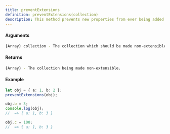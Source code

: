 ```yaml
---
title: preventExtensions
definition: preventExtensions(collection)
description: This method prevents new properties from ever being added to an object/array
---
```



#### Arguments


```bash
{Array} collection - The collection which should be made non-extensible.
```

#### Returns

```bash
{Array} - The collection being made non-extensible.
```

#### Example

```ts
let obj = { a: 1, b: 2 };
preventExtensions(obj);

obj.b = 3;
console.log(obj);
//	=> { a: 1, b: 3 }

obj.c = 100;
//	=> { a: 1, b: 3 }
```